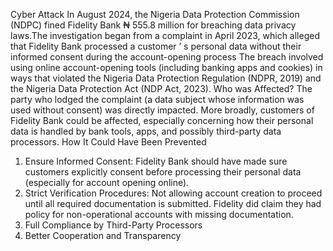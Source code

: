 Cyber Attack
In August 2024, the Nigeria Data Protection Commission (NDPC) fined Fidelity Bank ₦ 555.8
million for breaching data privacy laws.The investigation began from a complaint in April 2023,
which alleged that Fidelity Bank processed a customer ’ s personal data without their informed
consent during the account-opening process
The breach involved using online account-opening tools (including banking apps and cookies)
in ways that violated the Nigeria Data Protection Regulation (NDPR, 2019) and the Nigeria Data
Protection Act (NDP Act, 2023).
Who was Affected?
The party who lodged the complaint (a data subject whose information was used without consent)
was directly impacted.
More broadly, customers of Fidelity Bank could be affected, especially concerning how their
personal data is handled by bank tools, apps, and possibly third-party data processors.
How It Could Have Been Prevented
1. Ensure Informed Consent: Fidelity Bank should have made sure customers explicitly
consent before processing their personal data (especially for account opening online).
2. Strict Verification Procedures: Not allowing account creation to proceed until all required
documentation is submitted. Fidelity did claim they had policy for non-operational accounts with
missing documentation.
3. Full Compliance by Third-Party Processors
4. Better Cooperation and Transparency
